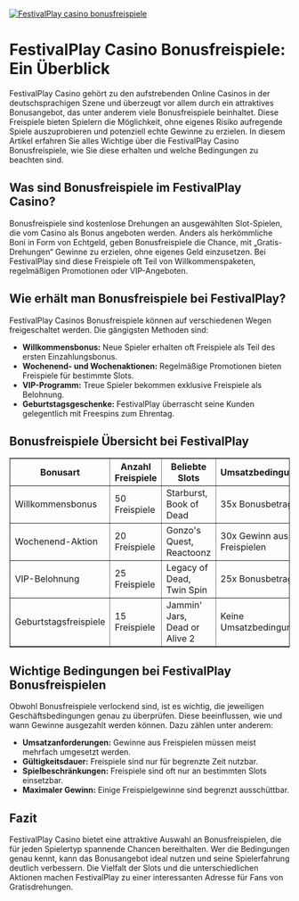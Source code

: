 [![FestivalPlay casino bonusfreispiele](https://123-caf.pages.dev/gitsignup.png)](https://vrmoo.ru/Bt82HjjY)

<h1>FestivalPlay Casino Bonusfreispiele: Ein Überblick</h1>  <p>FestivalPlay Casino gehört zu den aufstrebenden Online Casinos in der deutschsprachigen Szene und überzeugt vor allem durch ein attraktives Bonusangebot, das unter anderem viele Bonusfreispiele beinhaltet. Diese Freispiele bieten Spielern die Möglichkeit, ohne eigenes Risiko aufregende Spiele auszuprobieren und potenziell echte Gewinne zu erzielen. In diesem Artikel erfahren Sie alles Wichtige über die FestivalPlay Casino Bonusfreispiele, wie Sie diese erhalten und welche Bedingungen zu beachten sind.</p>  <h2>Was sind Bonusfreispiele im FestivalPlay Casino?</h2>  <p>Bonusfreispiele sind kostenlose Drehungen an ausgewählten Slot-Spielen, die vom Casino als Bonus angeboten werden. Anders als herkömmliche Boni in Form von Echtgeld, geben Bonusfreispiele die Chance, mit „Gratis-Drehungen“ Gewinne zu erzielen, ohne eigenes Geld einzusetzen. Bei FestivalPlay sind diese Freispiele oft Teil von Willkommenspaketen, regelmäßigen Promotionen oder VIP-Angeboten.</p>  <h2>Wie erhält man Bonusfreispiele bei FestivalPlay?</h2>  <p>FestivalPlay Casinos Bonusfreispiele können auf verschiedenen Wegen freigeschaltet werden. Die gängigsten Methoden sind:</p>  <ul>   <li><strong>Willkommensbonus:</strong> Neue Spieler erhalten oft Freispiele als Teil des ersten Einzahlungsbonus.</li>   <li><strong>Wochenend- und Wochenaktionen:</strong> Regelmäßige Promotionen bieten Freispiele für bestimmte Slots.</li>   <li><strong>VIP-Programm:</strong> Treue Spieler bekommen exklusive Freispiele als Belohnung.</li>   <li><strong>Geburtstagsgeschenke:</strong> FestivalPlay überrascht seine Kunden gelegentlich mit Freespins zum Ehrentag.</li> </ul>  <h2>Bonusfreispiele Übersicht bei FestivalPlay</h2>  <table border="1" cellspacing="0" cellpadding="5">   <thead>     <tr>       <th>Bonusart</th>       <th>Anzahl Freispiele</th>       <th>Beliebte Slots</th>       <th>Umsatzbedingungen</th>     </tr>   </thead>   <tbody>     <tr>       <td>Willkommensbonus</td>       <td>50 Freispiele</td>       <td>Starburst, Book of Dead</td>       <td>35x Bonusbetrag</td>     </tr>     <tr>       <td>Wochenend-Aktion</td>       <td>20 Freispiele</td>       <td>Gonzo's Quest, Reactoonz</td>       <td>30x Gewinn aus Freispielen</td>     </tr>     <tr>       <td>VIP-Belohnung</td>       <td>25 Freispiele</td>       <td>Legacy of Dead, Twin Spin</td>       <td>25x Bonusbetrag</td>     </tr>     <tr>       <td>Geburtstagsfreispiele</td>       <td>15 Freispiele</td>       <td>Jammin' Jars, Dead or Alive 2</td>       <td>Keine Umsatzbedingungen</td>     </tr>   </tbody> </table>  <h2>Wichtige Bedingungen bei FestivalPlay Bonusfreispielen</h2>  <p>Obwohl Bonusfreispiele verlockend sind, ist es wichtig, die jeweiligen Geschäftsbedingungen genau zu überprüfen. Diese beeinflussen, wie und wann Gewinne ausgezahlt werden können. Dazu zählen unter anderem:</p>  <ul>   <li><strong>Umsatzanforderungen:</strong> Gewinne aus Freispielen müssen meist mehrfach umgesetzt werden.</li>   <li><strong>Gültigkeitsdauer:</strong> Freispiele sind nur für begrenzte Zeit nutzbar.</li>   <li><strong>Spielbeschränkungen:</strong> Freispiele sind oft nur an bestimmten Slots einsetzbar.</li>   <li><strong>Maximaler Gewinn:</strong> Einige Freispielgewinne sind begrenzt ausschüttbar.</li> </ul>  <h2>Fazit</h2>  <p>FestivalPlay Casino bietet eine attraktive Auswahl an Bonusfreispielen, die für jeden Spielertyp spannende Chancen bereithalten. Wer die Bedingungen genau kennt, kann das Bonusangebot ideal nutzen und seine Spielerfahrung deutlich verbessern. Die Vielfalt der Slots und die unterschiedlichen Aktionen machen FestivalPlay zu einer interessanten Adresse für Fans von Gratisdrehungen.</p>